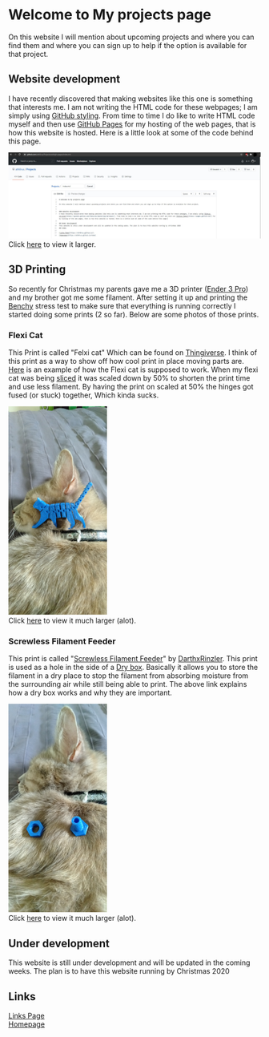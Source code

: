 # Welcome to My projects page

On this website I will mention about upcoming projects and where you can find them and where you can sign up to help if the option is available for that project. 


## Website development
I have recently discovered that making websites like this one is something that interests me. I am not writing the HTML code for these webpages; I am simply using [GitHub styling](https://guides.github.com/features/mastering-markdown/). From time to time I do like to write HTML code myself and then use [GitHub Pages](https://pages.github.com/) for my hosting of the web pages, that is how this website is hosted. Here is a little look at some of the code behind this page.

![Backend code](/photos/Projects-backend-code.jpg)
Click [here](https://github.com/ath0rus/Projects/blob/gh-pages/photos/Projects-backend-code.jpg) to view it larger.


## 3D Printing
So recently for Christmas my parents gave me a 3D printer ([Ender 3 Pro](https://m.media-amazon.com/images/I/618A-KYHF1L.jpg)) and my brother got me some filament. After setting it up and printing the [Benchy](https://cdn.thingiverse.com/renders/62/ab/d7/e3/ea/1_3D-printed_3DBenchy_by_Creative-Tools.com_preview_featured.JPG) stress test to make sure that everything is running correctly I started doing some prints (2 so far). Below are some photos of those prints. 

### Flexi Cat
This Print is called "Felxi cat" Which can be found on [Thingiverse](https://www.thingiverse.com/thing:3576952). I think of this print as a way to show off how cool print in place moving parts are. [Here](https://www.youtube.com/watch?v=vK3fUMEQAeU) is an example of how the Flexi cat is supposed to work. When my flexi cat was being [sliced](https://libguides.ecu.edu/c.php?g=154937&p=6016326) it was scaled down by 50% to shorten the print time and use less filament. By having the print on scaled at 50% the hinges got fused (or stuck) together, Which kinda sucks.

<!-- ![Flexi Cat Fail](/photos/flexicat(fail).jpg =2080x985) -->
<img src="/photos/flexicat(fail).jpg" alt="Flexi Cat Fail" width="197" height="416">\
Click [here](https://github.com/ath0rus/Projects/blob/gh-pages/photos/flexicat(fail).jpg) to view it much larger (alot).

### Screwless Filament Feeder
This print is called "[Screwless Filament Feeder](https://www.thingiverse.com/thing:1750875)" by [DarthxRinzler](https://www.thingiverse.com/DarthxRinzler). This print is used as a hole in the side of a [Dry box](https://3dprinting.com/how-to/filament-storage-3d-printing-guide/). Basically it allows you to store the filament in a dry place to stop the filament from absorbing moisture from the surrounding air while still being able to print. The above link explains how a dry box works and why they are important. 

<img src="/photos/filfeeder.jpg" alt="Flexi Cat Fail" width="197" height="416">\
Click [here](https://github.com/ath0rus/Projects/blob/gh-pages/photos/filfeeder.jpg) to view it much larger (alot).

## Under development
This website is still under development and will be updated in the coming weeks. The plan is to have this website running by Christmas 2020
## Links

[Links Page](https://ath0rus.github.io)\
[Homepage](https://ath0rus.github.io/Home)
